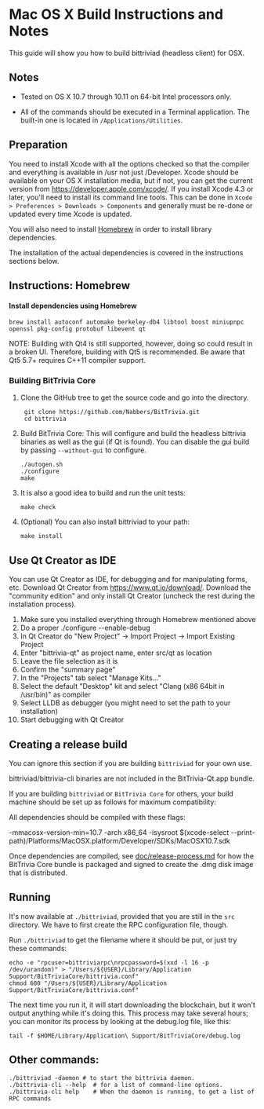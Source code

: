 Mac OS X Build Instructions and Notes
====================================
This guide will show you how to build bittriviad (headless client) for OSX.

Notes
-----

* Tested on OS X 10.7 through 10.11 on 64-bit Intel processors only.

* All of the commands should be executed in a Terminal application. The
built-in one is located in `/Applications/Utilities`.

Preparation
-----------

You need to install Xcode with all the options checked so that the compiler
and everything is available in /usr not just /Developer. Xcode should be
available on your OS X installation media, but if not, you can get the
current version from https://developer.apple.com/xcode/. If you install
Xcode 4.3 or later, you'll need to install its command line tools. This can
be done in `Xcode > Preferences > Downloads > Components` and generally must
be re-done or updated every time Xcode is updated.

You will also need to install [Homebrew](http://brew.sh) in order to install library
dependencies.

The installation of the actual dependencies is covered in the instructions
sections below.

Instructions: Homebrew
----------------------

#### Install dependencies using Homebrew

    brew install autoconf automake berkeley-db4 libtool boost miniupnpc openssl pkg-config protobuf libevent qt

NOTE: Building with Qt4 is still supported, however, doing so could result in a broken UI. Therefore, building with Qt5 is recommended. Be aware that Qt5 5.7+ requires C++11 compiler support.

### Building BitTrivia Core

1. Clone the GitHub tree to get the source code and go into the directory.

        git clone https://github.com/Nabbers/BitTrivia.git
        cd bittrivia

2.  Build BitTrivia Core:
    This will configure and build the headless bittrivia binaries as well as the gui (if Qt is found).
    You can disable the gui build by passing `--without-gui` to configure.

        ./autogen.sh
        ./configure
        make

3.  It is also a good idea to build and run the unit tests:

        make check

4.  (Optional) You can also install bittriviad to your path:

        make install

Use Qt Creator as IDE
------------------------
You can use Qt Creator as IDE, for debugging and for manipulating forms, etc.
Download Qt Creator from https://www.qt.io/download/. Download the "community edition" and only install Qt Creator (uncheck the rest during the installation process).

1. Make sure you installed everything through Homebrew mentioned above
2. Do a proper ./configure --enable-debug
3. In Qt Creator do "New Project" -> Import Project -> Import Existing Project
4. Enter "bittrivia-qt" as project name, enter src/qt as location
5. Leave the file selection as it is
6. Confirm the "summary page"
7. In the "Projects" tab select "Manage Kits..."
8. Select the default "Desktop" kit and select "Clang (x86 64bit in /usr/bin)" as compiler
9. Select LLDB as debugger (you might need to set the path to your installation)
10. Start debugging with Qt Creator

Creating a release build
------------------------
You can ignore this section if you are building `bittriviad` for your own use.

bittriviad/bittrivia-cli binaries are not included in the BitTrivia-Qt.app bundle.

If you are building `bittriviad` or `BitTrivia Core` for others, your build machine should be set up
as follows for maximum compatibility:

All dependencies should be compiled with these flags:

 -mmacosx-version-min=10.7
 -arch x86_64
 -isysroot $(xcode-select --print-path)/Platforms/MacOSX.platform/Developer/SDKs/MacOSX10.7.sdk

Once dependencies are compiled, see [doc/release-process.md](release-process.md) for how the BitTrivia Core
bundle is packaged and signed to create the .dmg disk image that is distributed.

Running
-------

It's now available at `./bittriviad`, provided that you are still in the `src`
directory. We have to first create the RPC configuration file, though.

Run `./bittriviad` to get the filename where it should be put, or just try these
commands:

    echo -e "rpcuser=bittriviarpc\nrpcpassword=$(xxd -l 16 -p /dev/urandom)" > "/Users/${USER}/Library/Application Support/BitTriviaCore/bittrivia.conf"
    chmod 600 "/Users/${USER}/Library/Application Support/BitTriviaCore/bittrivia.conf"

The next time you run it, it will start downloading the blockchain, but it won't
output anything while it's doing this. This process may take several hours;
you can monitor its process by looking at the debug.log file, like this:

    tail -f $HOME/Library/Application\ Support/BitTriviaCore/debug.log

Other commands:
-------

    ./bittriviad -daemon # to start the bittrivia daemon.
    ./bittrivia-cli --help  # for a list of command-line options.
    ./bittrivia-cli help    # When the daemon is running, to get a list of RPC commands
